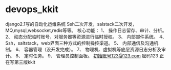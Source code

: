 # devops_kkit
django2.1写的自动化运维系统
Ssh二次开发，salstack二次开发，MQ,mysql,websocket,redis等等。
核心功能：
1、	操作日志留存、审计、分析。
2、	动态分配临时账号，对服务器等资源进行临时授权。
3、	内部邮件系统。
4、	Ssh，saltstack，web界面三种方式的控制操控渠道。
5、	内部通信及沟通机制。
6、	容器管理（没开发完成）。
7、	物理机、虚拟机等底层资源日志分析及审计。
8、	定时任务。
9、	管理员控制面板。
初始账号123@123.com 密码123
正在写第三版kkit

